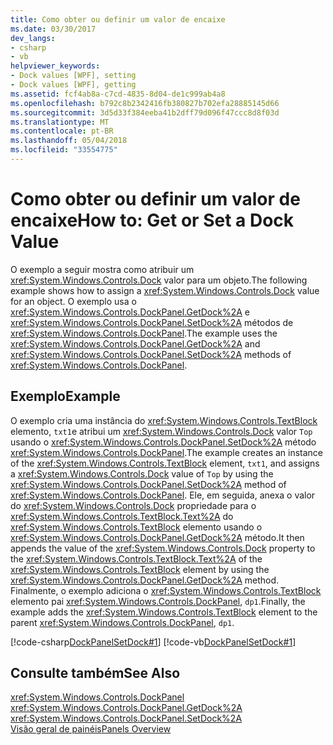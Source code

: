```yaml
---
title: Como obter ou definir um valor de encaixe
ms.date: 03/30/2017
dev_langs:
- csharp
- vb
helpviewer_keywords:
- Dock values [WPF], setting
- Dock values [WPF], getting
ms.assetid: fcf4ab8a-c7cd-4835-8d04-de1c999ab4a8
ms.openlocfilehash: b792c8b2342416fb380827b702efa28885145d66
ms.sourcegitcommit: 3d5d33f384eeba41b2dff79d096f47ccc8d8f03d
ms.translationtype: MT
ms.contentlocale: pt-BR
ms.lasthandoff: 05/04/2018
ms.locfileid: "33554775"
---
```

# <a name="how-to-get-or-set-a-dock-value"></a><span data-ttu-id="e124a-102">Como obter ou definir um valor de encaixe</span><span class="sxs-lookup"><span data-stu-id="e124a-102">How to: Get or Set a Dock Value</span></span>
<span data-ttu-id="e124a-103">O exemplo a seguir mostra como atribuir um <xref:System.Windows.Controls.Dock> valor para um objeto.</span><span class="sxs-lookup"><span data-stu-id="e124a-103">The following example shows how to assign a <xref:System.Windows.Controls.Dock> value for an object.</span></span> <span data-ttu-id="e124a-104">O exemplo usa o <xref:System.Windows.Controls.DockPanel.GetDock%2A> e <xref:System.Windows.Controls.DockPanel.SetDock%2A> métodos de <xref:System.Windows.Controls.DockPanel>.</span><span class="sxs-lookup"><span data-stu-id="e124a-104">The example uses the <xref:System.Windows.Controls.DockPanel.GetDock%2A> and <xref:System.Windows.Controls.DockPanel.SetDock%2A> methods of <xref:System.Windows.Controls.DockPanel>.</span></span>  
  
## <a name="example"></a><span data-ttu-id="e124a-105">Exemplo</span><span class="sxs-lookup"><span data-stu-id="e124a-105">Example</span></span>  
 <span data-ttu-id="e124a-106">O exemplo cria uma instância do <xref:System.Windows.Controls.TextBlock> elemento, `txt1`e atribui um <xref:System.Windows.Controls.Dock> valor `Top` usando o <xref:System.Windows.Controls.DockPanel.SetDock%2A> método <xref:System.Windows.Controls.DockPanel>.</span><span class="sxs-lookup"><span data-stu-id="e124a-106">The example creates an instance of the <xref:System.Windows.Controls.TextBlock> element, `txt1`, and assigns a <xref:System.Windows.Controls.Dock> value of `Top` by using the <xref:System.Windows.Controls.DockPanel.SetDock%2A> method of <xref:System.Windows.Controls.DockPanel>.</span></span> <span data-ttu-id="e124a-107">Ele, em seguida, anexa o valor do <xref:System.Windows.Controls.Dock> propriedade para o <xref:System.Windows.Controls.TextBlock.Text%2A> do <xref:System.Windows.Controls.TextBlock> elemento usando o <xref:System.Windows.Controls.DockPanel.GetDock%2A> método.</span><span class="sxs-lookup"><span data-stu-id="e124a-107">It then appends the value of the <xref:System.Windows.Controls.Dock> property to the <xref:System.Windows.Controls.TextBlock.Text%2A> of the <xref:System.Windows.Controls.TextBlock> element by using the <xref:System.Windows.Controls.DockPanel.GetDock%2A> method.</span></span> <span data-ttu-id="e124a-108">Finalmente, o exemplo adiciona o <xref:System.Windows.Controls.TextBlock> elemento pai <xref:System.Windows.Controls.DockPanel>, `dp1`.</span><span class="sxs-lookup"><span data-stu-id="e124a-108">Finally, the example adds the <xref:System.Windows.Controls.TextBlock> element to the parent <xref:System.Windows.Controls.DockPanel>, `dp1`.</span></span>  
  
 [!code-csharp[DockPanelSetDock#1](../../../../samples/snippets/csharp/VS_Snippets_Wpf/DockPanelSetDock/CSharp/DockPanel_SetDock.cs#1)]
 [!code-vb[DockPanelSetDock#1](../../../../samples/snippets/visualbasic/VS_Snippets_Wpf/DockPanelSetDock/VisualBasic/DockPanel_SetDock.vb#1)]  
  
## <a name="see-also"></a><span data-ttu-id="e124a-109">Consulte também</span><span class="sxs-lookup"><span data-stu-id="e124a-109">See Also</span></span>  
 <xref:System.Windows.Controls.DockPanel>  
 <xref:System.Windows.Controls.DockPanel.GetDock%2A>  
 <xref:System.Windows.Controls.DockPanel.SetDock%2A>  
 [<span data-ttu-id="e124a-110">Visão geral de painéis</span><span class="sxs-lookup"><span data-stu-id="e124a-110">Panels Overview</span></span>](../../../../docs/framework/wpf/controls/panels-overview.md)
